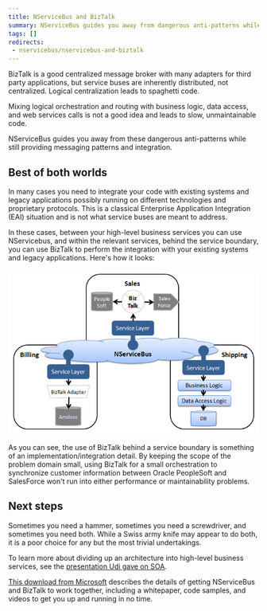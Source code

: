 ```yaml
---
title: NServiceBus and BizTalk
summary: NServiceBus guides you away from dangerous anti-patterns while providing messaging patterns and integration.
tags: []
redirects:
 - nservicebus/nservicebus-and-biztalk
---
```


BizTalk is a good centralized message broker with many adapters for third party applications, but service buses are inherently distributed, not centralized. Logical centralization leads to spaghetti code.

Mixing logical orchestration and routing with business logic, data access, and web services calls is not a good idea and leads to slow, unmaintainable code.

NServiceBus guides you away from these dangerous anti-patterns while still providing messaging patterns and integration.

## Best of both worlds

In many cases you need to integrate your code with existing systems and legacy applications possibly running on different technologies and proprietary protocols. This is a classical Enterprise Application Integration (EAI) situation and is not what service buses are meant to address.

In these cases, between your high-level business services you can use NServicebus, and within the relevant services, behind the service boundary, you can use BizTalk to perform the integration with your existing systems and legacy applications. Here's how it looks:

![How NServiceBus and BizTalk fit together in an architecture](nservicebus-biztalk.png)

As you can see, the use of BizTalk behind a service boundary is something of an implementation/integration detail. By keeping the scope of the problem domain small, using BizTalk for a small orchestration to synchronize customer information between Oracle PeopleSoft and SalesForce won't run into either performance or maintainability problems.

## Next steps

Sometimes you need a hammer, sometimes you need a screwdriver, and sometimes you need both. While a Swiss army knife may appear to do both, it is a poor choice for any but the most trivial undertakings.

To learn more about dividing up an architecture into high-level business services, see the [presentation Udi gave on SOA](principles.md).

[This download from Microsoft](http://download.microsoft.com/download/B/0/6/B0678433-88EA-44D4-8C4C-F4AA5DFC4C58/nServiceBus%20and%20BizTalk%20Server.docx) describes the details of getting NServiceBus and BizTalk to work together, including a whitepaper, code samples, and videos to get you up and running in no time.

